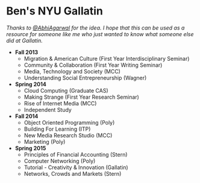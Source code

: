Ben's NYU Gallatin 
========
_Thanks to [@AbhiAgarwal](http://github.com/AbhiAgarwal/gallatin) for the idea. I hope that this can be used as a resource for someone like me who just wanted to know what someone else did at Gallatin._

- **Fall 2013**
  - Migration & American Culture (First Year Interdisciplinary Seminar)
  - Community & Collaboration (First Year Writing Seminar)
  - Media, Technology and Society (MCC)
  - Understanding Social Entrepreneurship (Wagner)
- **Spring 2014**
  - Cloud Computing (Graduate CAS)
  - Making Strange (First Year Research Seminar)
  - Rise of Internet Media (MCC)
  - Independent Study
- **Fall 2014**
  - Object Oriented Programming (Poly)
  - Building For Learning (ITP)
  - New Media Research Studio (MCC)
  - Marketing (Poly)
- **Spring 2015**
  - Principles of Financial Accounting (Stern) 
  - Computer Networking (Poly)
  - Tutorial - Creativity & Innovation (Gallatin)
  - Networks, Crowds and Markets (Stern)
